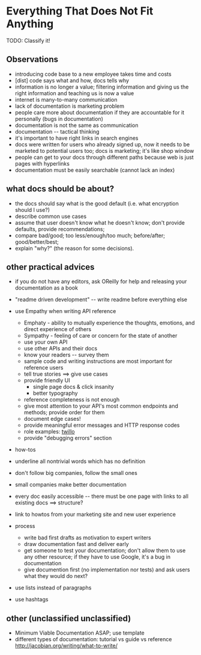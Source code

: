Everything That Does Not Fit Anything
=====================================

TODO: Classify it!

Observations
------------

- introducing code base to a new employee takes time and costs
- [dist] code says what and how, docs tells why
- information is no longer a value; filtering information and giving us
  the right information and teaching us is now a value
- internet is many-to-many communication 
- lack of documentation is marketing problem
- people care more about documentation if they are accountable for it
  personally (bugs in documentation)
- documentation is not the same as communication
- documentation -- tactical thinking
- it's important to have right links in search engines
- docs were written for users who already signed up, now it needs to be
  marketed to potential users too; docs is marketing; it's like shop window
- people can get to your docs through different paths because web is
  just pages with hyperlinks
- documentation must be easily searchable (cannot lack an index)

what docs should be about?
--------------------------

- the docs should say what is the good default (i.e. what encryption
  should I use?)
- describe common use cases
- assume that user doesn't know what he doesn't know; don't provide
  defaults, provide recommendations;
- compare bad/good; too less/enough/too much; before/after;
  good/better/best;
- explain "why?" (the reason for some decisions).

other practical advices
-----------------------

- if you do not have any editors, ask OReilly for help and releasing
  your documentation as a book
- "readme driven development" -- write readme before everything else

- use Empathy when writing API reference

    * Emphaty - ability to mutually experience the thoughts, emotions, and
      direct experience of others
    * Sympathy - feeling of care or concern for the state of another
    * use your own API
    * use other APIs and their docs
    * know your readers -- survey them
    * sample code and writing instructions are most important for reference
      users
    * tell true stories ==> give use cases
    * provide friendly UI
        + single page docs & click insanity
        + better typography
    * reference completeness is not enough
    * give most attention to your API's most common endpoints and methods;
      provide order for them
    * document edge cases!
    * provide meaningful error messages and HTTP response codes
    * role examples: [twillo](twilio.com)
    * provide "debugging errors" section

- how-tos
- underline all nontrivial words which has no definition

- don't follow big companies, follow the small ones
- small companies make better documentation

- every doc easily accessible -- there must be one page with links to
  all existing docs ==> structure?
- link to howtos from your marketing site and new user experience
 
- process

    * write bad first drafts as motivation to expert writers
    * draw documentation fast and deliver early 
    * get someone to test your documentation; don't allow them to use any other
      resource; if they have to use Google, it's a bug in documentation
    * give documention first (no implementation nor tests) and ask users what
      they would do next?

- use lists instead of paragraphs
- use hashtags

other (unclassified unclassified)
---------------------------------

- Minimum Viable Documentation ASAP; use template
- different types of documentation: tutorial vs guide vs reference
  http://jacobian.org/writing/what-to-write/